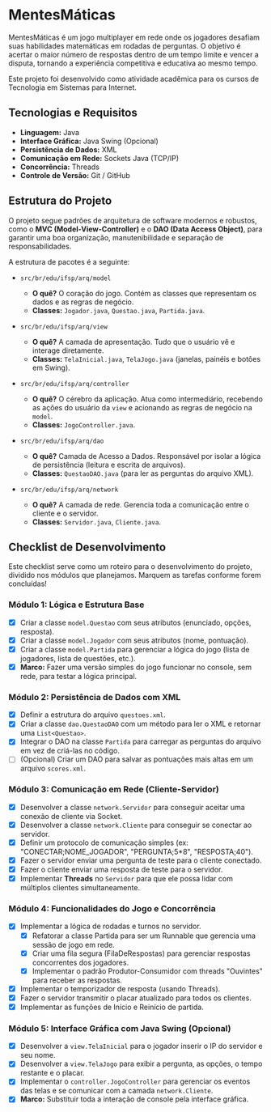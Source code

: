 # MentesMáticas

MentesMáticas é um jogo multiplayer em rede onde os jogadores desafiam suas habilidades matemáticas em rodadas de perguntas. O objetivo é acertar o maior número de respostas dentro de um tempo limite e vencer a disputa, tornando a experiência competitiva e educativa ao mesmo tempo.

Este projeto foi desenvolvido como atividade acadêmica para os cursos de Tecnologia em Sistemas para Internet.

## Tecnologias e Requisitos

* **Linguagem:** Java
* **Interface Gráfica:** Java Swing (Opcional)
* **Persistência de Dados:** XML
* **Comunicação em Rede:** Sockets Java (TCP/IP)
* **Concorrência:** Threads
* **Controle de Versão:** Git / GitHub

## Estrutura do Projeto

O projeto segue padrões de arquitetura de software modernos e robustos, como o **MVC (Model-View-Controller)** e o **DAO (Data Access Object)**, para garantir uma boa organização, manutenibilidade e separação de responsabilidades.

A estrutura de pacotes é a seguinte:

* `src/br/edu/ifsp/arq/model`
    * **O quê?** O coração do jogo. Contém as classes que representam os dados e as regras de negócio.
    * **Classes:** `Jogador.java`, `Questao.java`, `Partida.java`.

* `src/br/edu/ifsp/arq/view`
    * **O quê?** A camada de apresentação. Tudo que o usuário vê e interage diretamente.
    * **Classes:** `TelaInicial.java`, `TelaJogo.java` (janelas, painéis e botões em Swing).

* `src/br/edu/ifsp/arq/controller`
    * **O quê?** O cérebro da aplicação. Atua como intermediário, recebendo as ações do usuário da `view` e acionando as regras de negócio na `model`.
    * **Classes:** `JogoController.java`.

* `src/br/edu/ifsp/arq/dao`
    * **O quê?** Camada de Acesso a Dados. Responsável por isolar a lógica de persistência (leitura e escrita de arquivos).
    * **Classes:** `QuestaoDAO.java` (para ler as perguntas do arquivo XML).

* `src/br/edu/ifsp/arq/network`
    * **O quê?** A camada de rede. Gerencia toda a comunicação entre o cliente e o servidor.
    * **Classes:** `Servidor.java`, `Cliente.java`.

## Checklist de Desenvolvimento

Este checklist serve como um roteiro para o desenvolvimento do projeto, dividido nos módulos que planejamos. Marquem as tarefas conforme forem concluídas!

### Módulo 1: Lógica e Estrutura Base
- [X] Criar a classe `model.Questao` com seus atributos (enunciado, opções, resposta).
- [X] Criar a classe `model.Jogador` com seus atributos (nome, pontuação).
- [X] Criar a classe `model.Partida` para gerenciar a lógica do jogo (lista de jogadores, lista de questões, etc.).
- [X] **Marco:** Fazer uma versão simples do jogo funcionar no console, sem rede, para testar a lógica principal.

### Módulo 2: Persistência de Dados com XML
- [X] Definir a estrutura do arquivo `questoes.xml`.
- [X] Criar a classe `dao.QuestaoDAO` com um método para ler o XML e retornar uma `List<Questao>`.
- [X] Integrar o DAO na classe `Partida` para carregar as perguntas do arquivo em vez de criá-las no código.
- [ ] (Opcional) Criar um DAO para salvar as pontuações mais altas em um arquivo `scores.xml`.

### Módulo 3: Comunicação em Rede (Cliente-Servidor)
- [X] Desenvolver a classe `network.Servidor` para conseguir aceitar uma conexão de cliente via Socket.
- [X] Desenvolver a classe `network.Cliente` para conseguir se conectar ao servidor.
- [X] Definir um protocolo de comunicação simples (ex: "CONECTAR;NOME_JOGADOR", "PERGUNTA;5*8", "RESPOSTA;40").
- [X] Fazer o servidor enviar uma pergunta de teste para o cliente conectado.
- [X] Fazer o cliente enviar uma resposta de teste para o servidor.
- [X] Implementar **Threads** no `Servidor` para que ele possa lidar com múltiplos clientes simultaneamente.

### Módulo 4: Funcionalidades do Jogo e Concorrência
- [X] Implementar a lógica de rodadas e turnos no servidor.
    - [X] Refatorar a classe Partida para ser um Runnable que gerencia uma sessão de jogo em rede.
    - [X] Criar uma fila segura (FilaDeRespostas) para gerenciar respostas concorrentes dos jogadores.
    - [X] Implementar o padrão Produtor-Consumidor com threads "Ouvintes" para receber as respostas.
- [X] Implementar o temporizador de resposta (usando Threads).
- [X] Fazer o servidor transmitir o placar atualizado para todos os clientes.
- [X] Implementar as funções de Início e Reinício de partida.

### Módulo 5: Interface Gráfica com Java Swing (Opcional)
- [X] Desenvolver a `view.TelaInicial` para o jogador inserir o IP do servidor e seu nome.
- [X] Desenvolver a `view.TelaJogo` para exibir a pergunta, as opções, o tempo restante e o placar.
- [X] Implementar o `controller.JogoController` para gerenciar os eventos das telas e se comunicar com a camada `network.Cliente`.
- [X] **Marco:** Substituir toda a interação de console pela interface gráfica.
